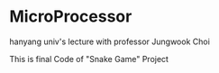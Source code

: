 # MicroProcessor
hanyang univ's lecture
with professor Jungwook Choi

This is final Code of "Snake Game" Project
